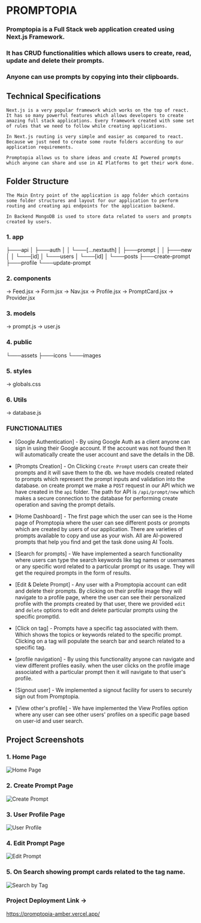 # PROMPTOPIA

### Promptopia is a Full Stack web application created using Next.js Framework.

### It has CRUD functionalities which allows users to create, read, update and delete their prompts.

### Anyone can use prompts by copying into their clipboards.

## Technical Specifications

`Next.js is a very popular framework which works on the top of react. It has so many powerful features which allows developers to create amazing full stack applications. Every framework created with some set of rules that we need to follow while creating applications.`

`In Next.js routing is very simple and easier as compared to react. Because we just need to create some route folders according to our application requirements.`

`Promptopia allows us to share ideas and create AI Powered prompts which anyone can share and use in AI Platforms to get their work done.`

## Folder Structure

`The Main Entry point of the application is app folder which contains some folder structures and layout for our application to perform routing and creating api endpoints for the application backend.`

`In Backend MongoDB is used to store data related to users and prompts created by users.`

### 1. app

├───api
│ ├───auth
│ │ └───[...nextauth]
│ ├───prompt
│ │ ├───new
│ │ └───[id]
│ └───users
│ └───[id]
│ └───posts
├───create-prompt
├───profile
└───update-prompt

### 2. components

-> Feed.jsx
-> Form.jsx
-> Nav.jsx
-> Profile.jsx
-> PromptCard.jsx
-> Provider.jsx

### 3. models

-> prompt.js
-> user.js

### 4. public

└───assets
├───icons
└───images

### 5. styles

-> globals.css

### 6. Utils

-> database.js

### FUNCTIONALITIES

- [Google Authentication] - By using Google Auth as a client anyone can sign in using their Google account.
  If the account was not found then It will automatically create the user account and save the details in the DB.

- [Prompts Creation] - On Clicking `Create Prompt` users can create their prompts and it will save them to the db.
  we have models created related to prompts which represent the prompt inputs and validation into the database.
  on create prompt we make a `POST` request in our API which we have created in the `api` folder. The path for API is `/api/prompt/new` which makes a secure connection to the database for performing create operation and saving the prompt details.

- [Home Dashboard] - The first page which the user can see is the Home page of Promptopia where the user can see different posts or prompts which are created by users of our application. There are varieties of prompts available to copy and use as your wish. All are AI-powered prompts that help you find and get the task done using AI Tools.

- [Search for prompts] - We have implemented a search functionality where users can type the search keywords like tag names or usernames or any specific word related to a particular prompt or its usage. They will get the required prompts in the form of results.

- [Edit & Delete Prompt] - Any user with a Promptopia account can edit and delete their prompts.
  By clicking on their profile image they will navigate to a profile page, where the user can see their personalized profile with the prompts created by that user, there we provided `edit` and `delete` options to edit and delete particular prompts using the specific promptId.

- [Click on tag] - Prompts have a specific tag associated with them. Which shows the topics or keywords related to the specific prompt. Clicking on a tag will populate the search bar and search related to a specific tag.

- [profile navigation] - By using this functionality anyone can navigate and view different profiles easily.
  when the user clicks on the profile image associated with a particular prompt then it will navigate to that user's profile.

- [Signout user] - We implemented a signout facility for users to securely sign out from Promptopia.

- [View other's profile] - We have implemented the View Profiles option where any user can see other users' profiles on a specific page based on user-id and user search.


## Project Screenshots

### 1. Home Page

![Home Page](https://github.com/yogesh6260/promptopia/assets/75936948/6e9a4158-8569-4160-988a-ba0ab4295593)


### 2. Create Prompt Page

![Create Prompt](https://github.com/yogesh6260/promptopia/assets/75936948/7c7c30e6-3db5-4047-aa1c-489c88280d22)


### 3. User Profile Page

![User Profile](https://github.com/yogesh6260/promptopia/assets/75936948/7d5ec3c5-18c2-4ed7-a9a5-5ec3cd0f04b1)


### 4. Edit Prompt Page

![Edit Prompt](https://github.com/yogesh6260/promptopia/assets/75936948/9de27d13-c015-4c71-8c73-7f3a2c39541b)


### 5. On Search showing prompt cards related to the tag name.

![Search by Tag](https://github.com/yogesh6260/promptopia/assets/75936948/7ebbbca0-710e-467f-a528-1ac91b6aba7c)


### Project Deployment Link -> 
https://promptopia-amber.vercel.app/




